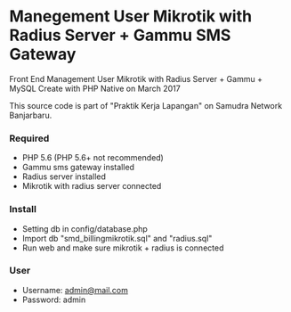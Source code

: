 # Manegement User Mikrotik with Radius Server + Gammu SMS Gateway
Front End Management User Mikrotik with Radius Server + Gammu + MySQL
Create with PHP Native on March 2017

This source code is part of "Praktik Kerja Lapangan" on Samudra Network Banjarbaru.

### Required
- PHP 5.6 (PHP 5.6+ not recommended)
- Gammu sms gateway installed
- Radius server installed
- Mikrotik with radius server connected


### Install
- Setting db in config/database.php
- Import db "smd_billingmikrotik.sql" and "radius.sql"
- Run web and make sure mikrotik + radius is connected

### User
- Username: admin@mail.com
- Password: admin
